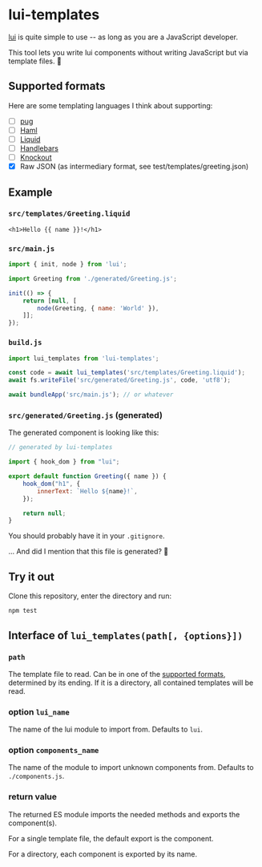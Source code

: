 # lui-templates

[lui](https://github.com/L3P3/lui) is quite simple to use -- as long as you are a JavaScript developer.

This tool lets you write lui components without writing JavaScript but via template files. 🎉

## Supported formats

Here are some templating languages I think about supporting:

- [ ] [pug](https://pugjs.org/api/getting-started.html)
- [ ] [Haml](https://haml.info/)
- [ ] [Liquid](https://shopify.github.io/liquid/)
- [ ] [Handlebars](https://handlebarsjs.com/)
- [ ] [Knockout](https://knockoutjs.com/documentation/introduction.html)
- [x] Raw JSON (as intermediary format, see test/templates/greeting.json)

## Example

###  `src/templates/Greeting.liquid`

```liquid
<h1>Hello {{ name }}!</h1>
```

### `src/main.js`

```js
import { init, node } from 'lui';

import Greeting from './generated/Greeting.js';

init(() => {
	return [null, [
		node(Greeting, { name: 'World' }),
	]];
});
```

### `build.js`

```js
import lui_templates from 'lui-templates';

const code = await lui_templates('src/templates/Greeting.liquid');
await fs.writeFile('src/generated/Greeting.js', code, 'utf8');

await bundleApp('src/main.js'); // or whatever
```

### `src/generated/Greeting.js` (generated)

The generated component is looking like this:

```js
// generated by lui-templates

import { hook_dom } from "lui";

export default function Greeting({ name }) {
	hook_dom("h1", {
		innerText: `Hello ${name}!`,
	});

	return null;
}
```

You should probably have it in your `.gitignore`.

... And did I mention that this file is generated? 🎉

## Try it out

Clone this repository, enter the directory and run:

```sh
npm test
```

## Interface of `lui_templates(path[, {options}])`

### `path`

The template file to read. Can be in one of the [supported formats](#supported-formats), determined by its ending. If it is a directory, all contained templates will be read.

### option `lui_name`

The name of the lui module to import from. Defaults to `lui`.

### option `components_name`

The name of the module to import unknown components from. Defaults to `./components.js`.

### return value

The returned ES module imports the needed methods and exports the component(s).

For a single template file, the default export is the component.

For a directory, each component is exported by its name.
